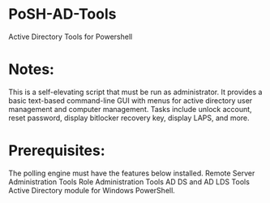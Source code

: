 # PoSH-AD-Tools
Active Directory Tools for Powershell

# Notes:
This is a self-elevating script that must be run as administrator. It provides a basic text-based command-line GUI with menus for active directory user management and computer management. Tasks include unlock account, reset password, display bitlocker recovery key, display LAPS, and more.
 
# Prerequisites:
The polling engine must have the features below installed.
Remote Server Administration Tools
Role Administration Tools
AD DS and AD LDS Tools
Active Directory module for Windows PowerShell.
